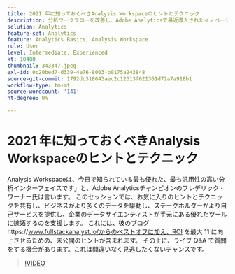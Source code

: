 ```yaml
---
title: 2021 年に知っておくべきAnalysis Workspaceのヒントとテクニック
description: 分析ワークフローを改善し、Adobe Analyticsで最近導入されたイノベーションを強調するためのヒント
solution: Analytics
feature-set: Analytics
feature: Analytics Basics, Analysis Workspace
role: User
level: Intermediate, Experienced
kt: 10480
thumbnail: 343347.jpeg
exl-id: 0c20bed7-d339-4e76-8003-b0175a243848
source-git-commit: 1792dc318643aec2c12613f621361d72a7a918b1
workflow-type: tm+mt
source-wordcount: '141'
ht-degree: 0%

---
```


# 2021 年に知っておくべきAnalysis Workspaceのヒントとテクニック

Analysis Workspaceは、今日で知られている最も優れた、最も汎用性の高い分析インターフェイスです」と、Adobe Analyticsチャンピオンのフレデリック・ワーナー氏は言います。 このセッションでは、お気に入りのヒントとテクニックを共有し、ビジネスがより多くのデータを駆動し、ステークホルダーがより自己サービスを提供し、企業のデータサイエンティストが手元にある優れたツールに嫉妬するのを支援します。 これには、彼のブログhttps://www.fullstackanalyst.io/からのベストオフに加え、ROI を最大 11 に向上させるための、未公開のヒントが含まれます。 その上に、ライブ Q&amp;A で質問をする機会があります。これは間違いなく見逃したくないチャンスです。

>[!VIDEO](https://video.tv.adobe.com/v/343347/?quality=12&learn=on)
